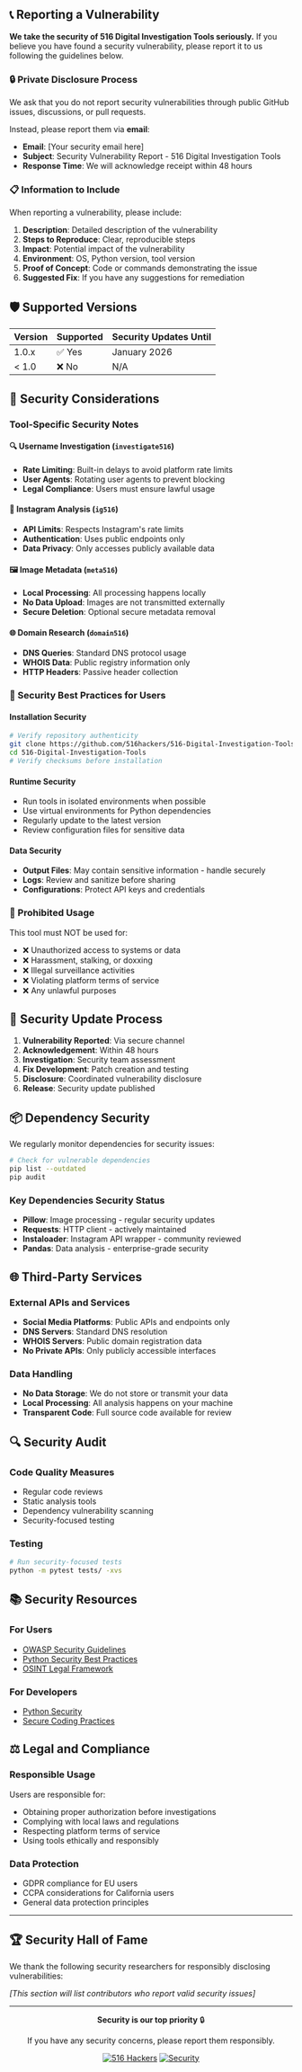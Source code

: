 

## 📞 Reporting a Vulnerability

**We take the security of 516 Digital Investigation Tools seriously.** If you believe you have found a security vulnerability, please report it to us following the guidelines below.

### 🔒 Private Disclosure Process
We ask that you do not report security vulnerabilities through public GitHub issues, discussions, or pull requests.

Instead, please report them via **email**:
- **Email**: [Your security email here]
- **Subject**: Security Vulnerability Report - 516 Digital Investigation Tools
- **Response Time**: We will acknowledge receipt within 48 hours

### 📋 Information to Include
When reporting a vulnerability, please include:

1. **Description**: Detailed description of the vulnerability
2. **Steps to Reproduce**: Clear, reproducible steps
3. **Impact**: Potential impact of the vulnerability
4. **Environment**: OS, Python version, tool version
5. **Proof of Concept**: Code or commands demonstrating the issue
6. **Suggested Fix**: If you have any suggestions for remediation

## 🛡️ Supported Versions

| Version | Supported          | Security Updates Until |
| ------- | ------------------ | ---------------------- |
| 1.0.x   | ✅ Yes             | January 2026          |
| < 1.0   | ❌ No              | N/A                   |

## 🚨 Security Considerations

### Tool-Specific Security Notes

#### 🔍 Username Investigation (`investigate516`)
- **Rate Limiting**: Built-in delays to avoid platform rate limits
- **User Agents**: Rotating user agents to prevent blocking
- **Legal Compliance**: Users must ensure lawful usage

#### 📸 Instagram Analysis (`ig516`)
- **API Limits**: Respects Instagram's rate limits
- **Authentication**: Uses public endpoints only
- **Data Privacy**: Only accesses publicly available data

#### 🖼️ Image Metadata (`meta516`)
- **Local Processing**: All processing happens locally
- **No Data Upload**: Images are not transmitted externally
- **Secure Deletion**: Optional secure metadata removal

#### 🌐 Domain Research (`domain516`)
- **DNS Queries**: Standard DNS protocol usage
- **WHOIS Data**: Public registry information only
- **HTTP Headers**: Passive header collection

### 🔐 Security Best Practices for Users

#### Installation Security
```bash
# Verify repository authenticity
git clone https://github.com/516hackers/516-Digital-Investigation-Tools.git
cd 516-Digital-Investigation-Tools
# Verify checksums before installation
```

#### Runtime Security
- Run tools in isolated environments when possible
- Use virtual environments for Python dependencies
- Regularly update to the latest version
- Review configuration files for sensitive data

#### Data Security
- **Output Files**: May contain sensitive information - handle securely
- **Logs**: Review and sanitize before sharing
- **Configurations**: Protect API keys and credentials

### 🚫 Prohibited Usage

This tool must NOT be used for:

- ❌ Unauthorized access to systems or data
- ❌ Harassment, stalking, or doxxing
- ❌ Illegal surveillance activities
- ❌ Violating platform terms of service
- ❌ Any unlawful purposes

## 🔄 Security Update Process

1. **Vulnerability Reported**: Via secure channel
2. **Acknowledgement**: Within 48 hours
3. **Investigation**: Security team assessment
4. **Fix Development**: Patch creation and testing
5. **Disclosure**: Coordinated vulnerability disclosure
6. **Release**: Security update published

## 📦 Dependency Security

We regularly monitor dependencies for security issues:

```bash
# Check for vulnerable dependencies
pip list --outdated
pip audit
```

### Key Dependencies Security Status
- **Pillow**: Image processing - regular security updates
- **Requests**: HTTP client - actively maintained
- **Instaloader**: Instagram API wrapper - community reviewed
- **Pandas**: Data analysis - enterprise-grade security

## 🌐 Third-Party Services

### External APIs and Services
- **Social Media Platforms**: Public APIs and endpoints only
- **DNS Servers**: Standard DNS resolution
- **WHOIS Servers**: Public domain registration data
- **No Private APIs**: Only publicly accessible interfaces

### Data Handling
- **No Data Storage**: We do not store or transmit your data
- **Local Processing**: All analysis happens on your machine
- **Transparent Code**: Full source code available for review

## 🔍 Security Audit

### Code Quality Measures
- Regular code reviews
- Static analysis tools
- Dependency vulnerability scanning
- Security-focused testing

### Testing
```bash
# Run security-focused tests
python -m pytest tests/ -xvs
```

## 📚 Security Resources

### For Users
- [OWASP Security Guidelines](https://owasp.org/www-project-top-ten/)
- [Python Security Best Practices](https://docs.python.org/3/library/security.html)
- [OSINT Legal Framework](https://www.eff.org/issues/digital-investigation)

### For Developers
- [Python Security](https://pythonsecurity.org/)
- [Secure Coding Practices](https://cheatsheetseries.owasp.org/cheatsheets/Secure_Coding_Cheat_Sheet.html)

## ⚖️ Legal and Compliance

### Responsible Usage
Users are responsible for:
- Obtaining proper authorization before investigations
- Complying with local laws and regulations
- Respecting platform terms of service
- Using tools ethically and responsibly

### Data Protection
- GDPR compliance for EU users
- CCPA considerations for California users
- General data protection principles

---

## 🏆 Security Hall of Fame

We thank the following security researchers for responsibly disclosing vulnerabilities:

*[This section will list contributors who report valid security issues]*

---

<div align="center">

**Security is our top priority** 🔒

If you have any security concerns, please report them responsibly.

[![516 Hackers](https://img.shields.io/badge/516-Hackers-blue)](https://github.com/516hackers)
[![Security](https://img.shields.io/badge/Security-Report-red)](SECURITY.md)

</div>
